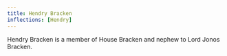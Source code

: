 ```yaml
---
title: Hendry Bracken
inflections: [Hendry]
---
```


Hendry Bracken is a member of House Bracken and nephew to Lord Jonos Bracken.


